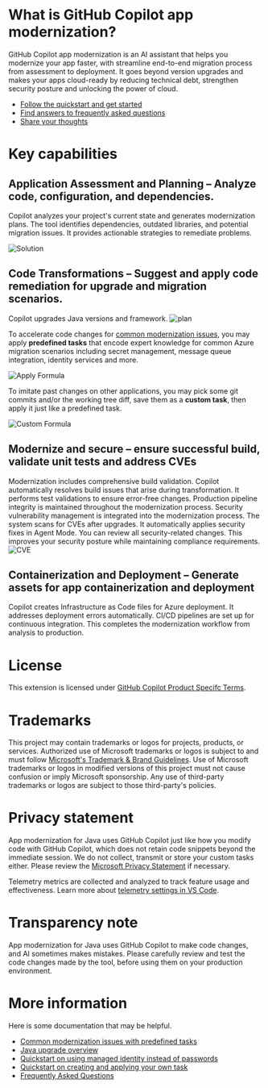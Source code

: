 # What is GitHub Copilot app modernization?

GitHub Copilot app modernization is an AI assistant that helps you modernize your app faster, with streamline end-to-end migration process from assessment to deployment. It goes beyond version upgrades and makes your apps cloud-ready by reducing technical debt, strengthen security posture and unlocking the power of cloud. 
- [Follow the quickstart and get started](https://aka.ms/AM4Jgetstarted)
- [Find answers to frequently asked questions](https://aka.ms/ghcp-appmod/java-faq)
- [Share your thoughts](https://aka.ms/AM4JFeedback) 

# Key capabilities

## Application Assessment and Planning – Analyze code, configuration, and dependencies. 
Copilot analyzes your project's current state and generates modernization plans. The tool identifies dependencies, outdated libraries, and potential migration issues. It provides actionable strategies to remediate problems.

![Solution](https://aka.ms/appmod-java-migration-extension-solution-image)

## Code Transformations – Suggest and apply code remediation for upgrade and migration scenarios.

Copilot upgrades Java versions and framework. 
![plan](https://aka.ms/appmod-java-migration-extension-plan-img)

To accelerate code changes for [common modernization issues](https://aka.ms/migrate-github-copilot-app-modernization-for-java-predefined-formula), you may apply **predefined tasks** that encode expert knowledge for common Azure migration scenarios including secret management, message queue integration, identity services and more.

![Apply Formula](https://aka.ms/appmod-java-migration-extension-apply-formula-image)

To imitate past changes on other applications, you may pick some git commits and/or the working tree diff, save them as a **custom task**, then apply it just like a predefined task.

![Custom Formula](https://aka.ms/appmod-java-migration-extension-custom-formula-image)

## Modernize and secure – ensure successful build, validate unit tests and address CVEs

Modernization includes comprehensive build validation. Copilot automatically resolves build issues that arise during transformation. It performs test validations to ensure error-free changes. Production pipeline integrity is maintained throughout the modernization process.
Security vulnerability management is integrated into the modernization process. The system scans for CVEs after upgrades. It automatically applies security fixes in Agent Mode. You can review all security-related changes. This improves your security posture while maintaining compliance requirements.
![CVE](https://aka.ms/appmod-java-migration-extension-cve-img)

## Containerization and Deployment – Generate assets for app containerization and deployment 
Copilot creates Infrastructure as Code files for Azure deployment. It addresses deployment errors automatically. CI/CD pipelines are set up for continuous integration. This completes the modernization workflow from analysis to production.





# License

This extension is licensed under [GitHub Copilot Product Specifc Terms](https://github.com/customer-terms/github-copilot-product-specific-terms).

# Trademarks

This project may contain trademarks or logos for projects, products, or services. Authorized use of Microsoft trademarks or logos is subject to and must follow [Microsoft's Trademark & Brand Guidelines](https://www.microsoft.com/legal/intellectualproperty/trademarks/usage/general). Use of Microsoft trademarks or logos in modified versions of this project must not cause confusion or imply Microsoft sponsorship. Any use of third-party trademarks or logos are subject to those third-party's policies.

# Privacy statement

App modernization for Java uses GitHub Copilot just like how you modify code with GitHub Copilot, which does not retain code snippets beyond the immediate session. We do not collect, transmit or store your custom tasks either. Please review the [Microsoft Privacy Statement](https://go.microsoft.com/fwlink/?LinkId=521839) if necessary.

Telemetry metrics are collected and analyzed to track feature usage and effectiveness. Learn more about [telemetry settings in VS Code](https://code.visualstudio.com/docs/configure/telemetry).

# Transparency note

App modernization for Java uses GitHub Copilot to make code changes, and AI sometimes makes mistakes. Please carefully review and test the code changes made by the tool, before using them on your production environment.

# More information

Here is some documentation that may be helpful.
* [Common modernization issues with predefined tasks](https://aka.ms/migrate-github-copilot-app-modernization-for-java-predefined-formula)
* [Java upgrade overview](https://aka.ms/java-upgrade-docs)
* [Quickstart on using managed identity instead of passwords](https://aka.ms/migrate-github-copilot-app-modernization-for-java-quickstart-assess-migrate)
* [Quickstart on creating and applying your own task](https://aka.ms/migrate-github-copilot-app-modernization-for-java-quickstart-create-and-apply-your-own-formula)
* [Frequently Asked Questions](https://aka.ms/migrate-github-copilot-app-modernization-for-java-faq)

